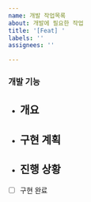 ```yaml
---
name: 개발 작업목록
about: 개발에 필요한 작업
title: '[Feat] '
labels: ''
assignees: ''

---
```


### 개발 기능

- 개요
  - 

- 구현 계획
  - 
 
- 진행 상황
  - 
- [ ] 구현 완료
